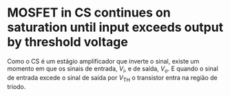 # MOSFET in CS continues on saturation until input exceeds output by threshold voltage

Como o CS é um estágio amplificador que inverte o sinal, existe um momento em que os sinais de entrada, $V_i$, e de saída, $V_o$. E quando o sinal de entrada excede o sinal de saída por $V_\mathrm{TH}$ o transistor entra na região de triodo.

